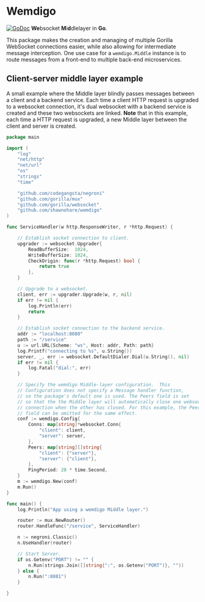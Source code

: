# Wemdigo  

[![GoDoc](https://godoc.org/github.com/shawnohare/wemdigo?status.svg)](http://godoc.org/github.com/shawnohare/wemdigo)
**We**bsocket **M**i**d**dlelayer in **Go**.  

This package makes the creation and managing of multiple Gorilla
WebSocket connections easier, while also allowing for intermediate
message interception. One use case for a `wemdigo.Middle` instance is
to route messages from a front-end to multiple back-end microservices.

## Client-server middle layer example 

A small  example where the Middle layer blindly passes messages
between a client and a backend service.  Each time a client HTTP
request is upgraded to a websocket connection, it's dual websocket with
a backend service is created and these two websockets are linked. **Note**
that in this example, each time a HTTP request is upgraded, a new 
Middle layer between the client and server is created.

```go
package main

import (
	"log"
	"net/http"
	"net/url"
	"os"
	"strings"
	"time"

	"github.com/codegangsta/negroni"
	"github.com/gorilla/mux"
	"github.com/gorilla/websocket"
	"github.com/shawnohare/wemdigo"
)

func ServiceHandler(w http.ResponseWriter, r *http.Request) {

	// Establish socket connection to client.
	upgrader := websocket.Upgrader{
		ReadBufferSize:  1024,
		WriteBufferSize: 1024,
		CheckOrigin: func(r *http.Request) bool {
			return true
		},
	}

	// Upgrade to a websocket.
	client, err := upgrader.Upgrade(w, r, nil)
	if err != nil {
		log.Println(err)
		return
	}

	// Establish socket connection to the backend service.
	addr := "localhost:8080"
	path := "/service"
	u := url.URL{Scheme: "ws", Host: addr, Path: path}
	log.Printf("connecting to %s", u.String())
	server, _, err := websocket.DefaultDialer.Dial(u.String(), nil)
	if err != nil {
		log.Fatal("dial:", err)
	}

	// Specify the wemdigo Middle-layer configuration.  This
	// Configuration does not specify a Message handler function,
	// so the package's default one is used. The Peers field is set
	// so that the the Middle layer will automatically close one websocket
	// connection when the other has closed. For this example, the Peer
	// field can be omitted for the same effect.
	conf := wemdigo.Config{
		Conns: map[string]*websocket.Conn{
			"client": client,
			"server": server,
		},
		Peers: map[string][]string{
			"client": {"server"},
			"server": {"client"},
		},
		PingPeriod: 20 * time.Second,
	}
	m := wemdigo.New(conf)
	m.Run()
}

func main() {
	log.Println("App using a wemdigo Middle layer.")

	router := mux.NewRouter()
	router.HandleFunc("/service", ServiceHandler)

	n := negroni.Classic()
	n.UseHandler(router)

	// Start Server.
	if os.Getenv("PORT") != "" {
		n.Run(strings.Join([]string{":", os.Getenv("PORT")}, ""))
	} else {
		n.Run(":8081")
	}

}

```








